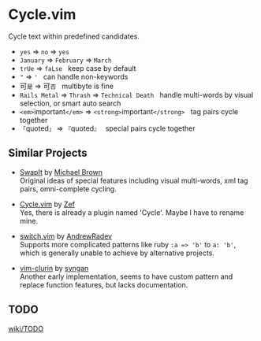 Cycle.vim
=========

Cycle text within predefined candidates.

  - `yes` =&gt; `no` =&gt; `yes`
  - `January` =&gt; `February` =&gt; `March`
  - `trUe` =&gt; `faLse` &nbsp; keep case by default
  - `"` =&gt; `'` &nbsp; can handle non-keywords
  - 可`是` =&gt; 可`否` &nbsp; multibyte is fine
  - `Rails Metal` =&gt; `Thrash` =&gt; `Technical Death` &nbsp; handle multi-words by visual selection, or smart auto search
  - `<em>`important`</em>` =&gt; `<strong>`important`</strong>` &nbsp; tag pairs cycle together
  - `「`quoted`」` =&gt; `『`quoted`』` &nbsp; special pairs cycle together


Similar Projects
----------------

- [SwapIt][SwapIt.vim] by [Michael Brown][mjbrownie]  
  Original ideas of special features including visual multi-words, xml tag
  pairs, omni-complete cycling.

- [Cycle.vim][original-cycle] by [Zef][MadeByWiki]  
  Yes, there is already a plugin named 'Cycle'. Maybe I have to rename mine.

- [switch.vim][] by [AndrewRadev][Andrew's Blog]  
  Supports more complicated patterns like ruby `:a => 'b'` to `a: 'b'`, which
  is generally unable to achieve by alternative projects.

- [vim-clurin][] by [syngan][]  
  Another early implementation, seems to have custom pattern and replace
  function features, but lacks documentation.


TODO
----
[wiki/TODO](https://github.com/bootleq/vim-cycle/wiki/Todo)


[SwapIt.vim]: https://github.com/mjbrownie/swapit
[mjbrownie]: https://github.com/mjbrownie
[Andrew's Blog]: http://andrewradev.com/
[original-cycle]: https://github.com/zef/vim-cycle
[vim-increx]: https://github.com/itchyny/vim-increx
[switch.vim]: https://github.com/AndrewRadev/switch.vim
[MadeByWiki]: http://madebykiwi.com/
[vim-clurin]: https://github.com/syngan/vim-clurin
[syngan]: https://github.com/syngan
